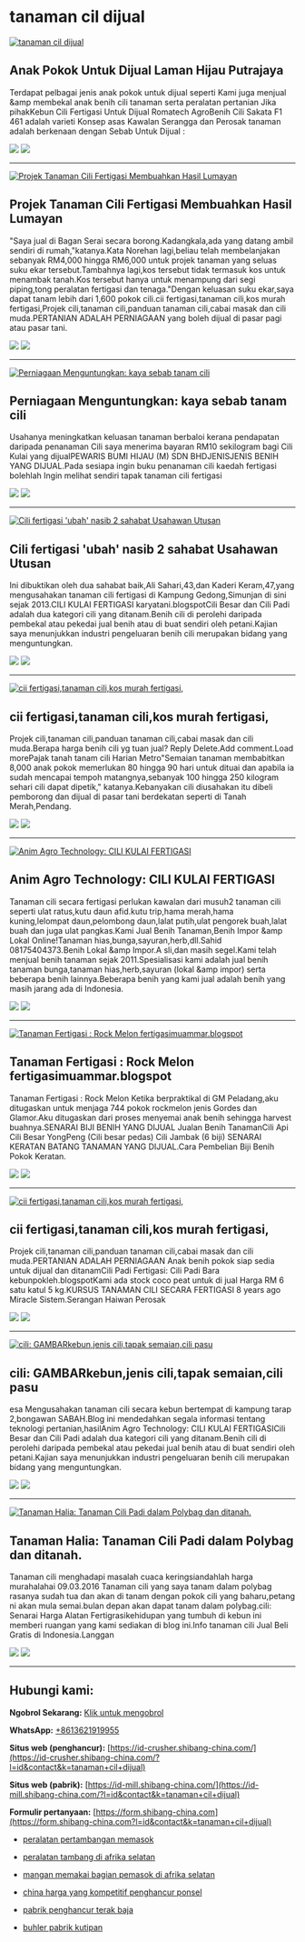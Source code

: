 # tanaman cil dijual

<a href="https://swt.shibang-china.com/?l=id&img&k=tanaman+cil+dijual" target="_blank">![tanaman cil dijual](http://static.shibang-china.com/all-800x300/1417.jpg)</a>

## Anak Pokok Untuk Dijual Laman Hijau Putrajaya
Terdapat pelbagai jenis anak pokok untuk dijual seperti Kami juga menjual &amp membekal anak benih cili tanaman serta peralatan pertanian Jika pihakKebun Cili Fertigasi Untuk Dijual Romatech AgroBenih Cili Sakata F1 461 adalah varieti Konsep asas Kawalan Serangga dan Perosak tanaman adalah berkenaan dengan Sebab Untuk Dijual :


<a href="https://whatsapp.shibangsoft.com/WhatsApp.php" target="_blank" title="WhatsApp">![](http://static.shibang-china.com/icon/whatsapp.png)</a> <a href="https://swt.shibang-china.com/?l=id&icon&k=tanaman+cil+dijual" target="_blank">![](http://static.shibang-china.com/icon/chat-id.png)</a>

---

<a href="https://swt.shibang-china.com/?l=id&img&k=tanaman+cil+dijual" target="_blank">![Projek Tanaman Cili Fertigasi Membuahkan Hasil Lumayan](http://static.shibang-china.com/all-800x300/927.jpg)</a>

## Projek Tanaman Cili Fertigasi Membuahkan Hasil Lumayan
"Saya jual di Bagan Serai secara borong.Kadangkala,ada yang datang ambil sendiri di rumah,"katanya.Kata Norehan lagi,beliau telah membelanjakan sebanyak RM4,000 hingga RM6,000 untuk projek tanaman yang seluas suku ekar tersebut.Tambahnya lagi,kos tersebut tidak termasuk kos untuk menambak tanah.Kos tersebut hanya untuk menampung dari segi piping,tong peralatan fertigasi dan tenaga."Dengan keluasan suku ekar,saya dapat tanam lebih dari 1,600 pokok cili.cii fertigasi,tanaman cili,kos murah fertigasi,Projek cili,tanaman cili,panduan tanaman cili,cabai masak dan cili muda.PERTANIAN ADALAH PERNIAGAAN yang boleh dijual di pasar pagi atau pasar tani.


<a href="https://whatsapp.shibangsoft.com/WhatsApp.php" target="_blank" title="WhatsApp">![](http://static.shibang-china.com/icon/whatsapp.png)</a> <a href="https://swt.shibang-china.com/?l=id&icon&k=tanaman+cil+dijual" target="_blank">![](http://static.shibang-china.com/icon/chat-id.png)</a>

---

<a href="https://swt.shibang-china.com/?l=id&img&k=tanaman+cil+dijual" target="_blank">![Perniagaan Menguntungkan: kaya sebab tanam cili](http://static.shibang-china.com/all-800x300/1227.jpg)</a>

## Perniagaan Menguntungkan: kaya sebab tanam cili
Usahanya meningkatkan keluasan tanaman berbaloi kerana pendapatan daripada penanaman Cili saya menerima bayaran RM10 sekilogram bagi Cili Kulai yang dijualPEWARIS BUMI HIJAU (M) SDN BHDJENISJENIS BENIH YANG DIJUAL.Pada sesiapa ingin buku penanaman cili kaedah fertigasi bolehlah Ingin melihat sendiri tapak tanaman cili fertigasi


<a href="https://whatsapp.shibangsoft.com/WhatsApp.php" target="_blank" title="WhatsApp">![](http://static.shibang-china.com/icon/whatsapp.png)</a> <a href="https://swt.shibang-china.com/?l=id&icon&k=tanaman+cil+dijual" target="_blank">![](http://static.shibang-china.com/icon/chat-id.png)</a>

---

<a href="https://swt.shibang-china.com/?l=id&img&k=tanaman+cil+dijual" target="_blank">![Cili fertigasi 'ubah' nasib 2 sahabat Usahawan Utusan](http://static.shibang-china.com/all-800x300/511.jpg)</a>

## Cili fertigasi 'ubah' nasib 2 sahabat Usahawan Utusan
Ini dibuktikan oleh dua sahabat baik,Ali Sahari,43,dan Kaderi Keram,47,yang mengusahakan tanaman cili fertigasi di Kampung Gedong,Simunjan di sini sejak 2013.CILI KULAI FERTIGASI karyatani.blogspotCili Besar dan Cili Padi adalah dua kategori cili yang ditanam.Benih cili di perolehi daripada pembekal atau pekedai jual benih atau di buat sendiri oleh petani.Kajian saya menunjukkan industri pengeluaran benih cili merupakan bidang yang menguntungkan.


<a href="https://whatsapp.shibangsoft.com/WhatsApp.php" target="_blank" title="WhatsApp">![](http://static.shibang-china.com/icon/whatsapp.png)</a> <a href="https://swt.shibang-china.com/?l=id&icon&k=tanaman+cil+dijual" target="_blank">![](http://static.shibang-china.com/icon/chat-id.png)</a>

---

<a href="https://swt.shibang-china.com/?l=id&img&k=tanaman+cil+dijual" target="_blank">![cii fertigasi,tanaman cili,kos murah fertigasi,](http://static.shibang-china.com/all-800x300/247.jpg)</a>

## cii fertigasi,tanaman cili,kos murah fertigasi,
Projek cili,tanaman cili,panduan tanaman cili,cabai masak dan cili muda.Berapa harga benih cili yg tuan jual? Reply Delete.Add comment.Load morePajak tanah tanam cili Harian Metro"Semaian tanaman membabitkan 8,000 anak pokok memerlukan 80 hingga 90 hari untuk dituai dan apabila ia sudah mencapai tempoh matangnya,sebanyak 100 hingga 250 kilogram sehari cili dapat dipetik," katanya.Kebanyakan cili diusahakan itu dibeli pemborong dan dijual di pasar tani berdekatan seperti di Tanah Merah,Pendang.


<a href="https://whatsapp.shibangsoft.com/WhatsApp.php" target="_blank" title="WhatsApp">![](http://static.shibang-china.com/icon/whatsapp.png)</a> <a href="https://swt.shibang-china.com/?l=id&icon&k=tanaman+cil+dijual" target="_blank">![](http://static.shibang-china.com/icon/chat-id.png)</a>

---

<a href="https://swt.shibang-china.com/?l=id&img&k=tanaman+cil+dijual" target="_blank">![Anim Agro Technology: CILI KULAI FERTIGASI](http://static.shibang-china.com/all-800x300/904.jpg)</a>

## Anim Agro Technology: CILI KULAI FERTIGASI
Tanaman cili secara fertigasi perlukan kawalan dari musuh2 tanaman cili seperti ulat ratus,kutu daun afid.kutu trip,hama merah,hama kuning,lelompat daun,pelombong daun,lalat putih,ulat pengorek buah,lalat buah dan juga ulat pangkas.Kami Jual Benih Tanaman,Benih Impor &amp Lokal Online!Tanaman hias,bunga,sayuran,herb,dll.Sahid 08175404373.Benih Lokal &amp Impor.A sli,dan masih segel.Kami telah menjual benih tanaman sejak 2011.Spesialisasi kami adalah jual benih tanaman bunga,tanaman hias,herb,sayuran (lokal &amp impor) serta beberapa benih lainnya.Beberapa benih yang kami jual adalah benih yang masih jarang ada di Indonesia.


<a href="https://whatsapp.shibangsoft.com/WhatsApp.php" target="_blank" title="WhatsApp">![](http://static.shibang-china.com/icon/whatsapp.png)</a> <a href="https://swt.shibang-china.com/?l=id&icon&k=tanaman+cil+dijual" target="_blank">![](http://static.shibang-china.com/icon/chat-id.png)</a>

---

<a href="https://swt.shibang-china.com/?l=id&img&k=tanaman+cil+dijual" target="_blank">![Tanaman Fertigasi : Rock Melon fertigasimuammar.blogspot](http://static.shibang-china.com/all-800x300/797.jpg)</a>

## Tanaman Fertigasi : Rock Melon fertigasimuammar.blogspot
Tanaman Fertigasi : Rock Melon Ketika berpraktikal di GM Peladang,aku ditugaskan untuk menjaga 744 pokok rockmelon jenis Gordes dan Glamor.Aku ditugaskan dari proses menyemai anak benih sehingga harvest buahnya.SENARAI BIJI BENIH YANG DIJUAL Jualan Benih TanamanCili Api Cili Besar YongPeng (Cili besar pedas) Cili Jambak (6 biji) SENARAI KERATAN BATANG TANAMAN YANG DIJUAL.Cara Pembelian Biji Benih Pokok Keratan.


<a href="https://whatsapp.shibangsoft.com/WhatsApp.php" target="_blank" title="WhatsApp">![](http://static.shibang-china.com/icon/whatsapp.png)</a> <a href="https://swt.shibang-china.com/?l=id&icon&k=tanaman+cil+dijual" target="_blank">![](http://static.shibang-china.com/icon/chat-id.png)</a>

---

<a href="https://swt.shibang-china.com/?l=id&img&k=tanaman+cil+dijual" target="_blank">![cii fertigasi,tanaman cili,kos murah fertigasi,](http://static.shibang-china.com/all-800x300/448.jpg)</a>

## cii fertigasi,tanaman cili,kos murah fertigasi,
Projek cili,tanaman cili,panduan tanaman cili,cabai masak dan cili muda.PERTANIAN ADALAH PERNIAGAAN Anak benih pokok siap sedia untuk dijual dan ditanamCili Padi Fertigasi: Cili Padi Bara kebunpokleh.blogspotKami ada stock coco peat untuk di jual Harga RM 6 satu katul 5 kg.KURSUS TANAMAN CILI SECARA FERTIGASI 8 years ago Miracle Sistem.Serangan Haiwan Perosak


<a href="https://whatsapp.shibangsoft.com/WhatsApp.php" target="_blank" title="WhatsApp">![](http://static.shibang-china.com/icon/whatsapp.png)</a> <a href="https://swt.shibang-china.com/?l=id&icon&k=tanaman+cil+dijual" target="_blank">![](http://static.shibang-china.com/icon/chat-id.png)</a>

---

<a href="https://swt.shibang-china.com/?l=id&img&k=tanaman+cil+dijual" target="_blank">![cili: GAMBARkebun,jenis cili,tapak semaian,cili pasu](http://static.shibang-china.com/all-800x300/536.jpg)</a>

## cili: GAMBARkebun,jenis cili,tapak semaian,cili pasu
esa Mengusahakan tanaman cili secara kebun bertempat di kampung tarap 2,bongawan SABAH.Blog ini mendedahkan segala informasi tentang teknologi pertanian,hasilAnim Agro Technology: CILI KULAI FERTIGASICili Besar dan Cili Padi adalah dua kategori cili yang ditanam.Benih cili di perolehi daripada pembekal atau pekedai jual benih atau di buat sendiri oleh petani.Kajian saya menunjukkan industri pengeluaran benih cili merupakan bidang yang menguntungkan.


<a href="https://whatsapp.shibangsoft.com/WhatsApp.php" target="_blank" title="WhatsApp">![](http://static.shibang-china.com/icon/whatsapp.png)</a> <a href="https://swt.shibang-china.com/?l=id&icon&k=tanaman+cil+dijual" target="_blank">![](http://static.shibang-china.com/icon/chat-id.png)</a>

---

<a href="https://swt.shibang-china.com/?l=id&img&k=tanaman+cil+dijual" target="_blank">![Tanaman Halia: Tanaman Cili Padi dalam Polybag dan ditanah.](http://static.shibang-china.com/all-800x300/164.jpg)</a>

## Tanaman Halia: Tanaman Cili Padi dalam Polybag dan ditanah.
Tanaman cili menghadapi masalah cuaca keringsiandahlah harga murahalahai 09.03.2016 Tanaman cili yang saya tanam dalam polybag rasanya sudah tua dan akan di tanam dengan pokok cili yang baharu,petang ni akan mula semai.bulan depan akan dapat tanam dalam polybag.cili: Senarai Harga Alatan Fertigrasikehidupan yang tumbuh di kebun ini memberi ruangan yang kami sediakan di blog ini.Info tanaman cili Jual Beli Gratis di Indonesia.Langgan


<a href="https://whatsapp.shibangsoft.com/WhatsApp.php" target="_blank" title="WhatsApp">![](http://static.shibang-china.com/icon/whatsapp.png)</a> <a href="https://swt.shibang-china.com/?l=id&icon&k=tanaman+cil+dijual" target="_blank">![](http://static.shibang-china.com/icon/chat-id.png)</a>

---
## Hubungi kami:

**Ngobrol Sekarang:** [Klik untuk mengobrol](https://swt.shibang-china.com?l=id&contact&k=tanaman+cil+dijual)

**WhatsApp:**  [+8613621919955](https://whatsapp.shibangsoft.com/WhatsApp.php)

**Situs web (penghancur):** [https://id-crusher.shibang-china.com/](https://id-crusher.shibang-china.com/?l=id&contact&k=tanaman+cil+dijual)

**Situs web (pabrik):** [https://id-mill.shibang-china.com/](https://id-mill.shibang-china.com/?l=id&contact&k=tanaman+cil+dijual)

**Formulir pertanyaan:** [https://form.shibang-china.com](https://form.shibang-china.com?l=id&contact&k=tanaman+cil+dijual)

* [peralatan pertambangan memasok](../34/peralatan%20pertambangan%20memasok.md)

* [peralatan tambang di afrika selatan](../38/peralatan%20tambang%20di%20afrika%20selatan.md)

* [mangan memakai bagian pemasok di afrika selatan](../31/mangan%20memakai%20bagian%20pemasok%20di%20afrika%20selatan.md)

* [china harga yang kompetitif penghancur ponsel](../31/china%20harga%20yang%20kompetitif%20penghancur%20ponsel.md)

* [pabrik penghancur terak baja](../35/pabrik%20penghancur%20terak%20baja.md)

* [buhler pabrik kutipan](../34/buhler%20pabrik%20kutipan.md)